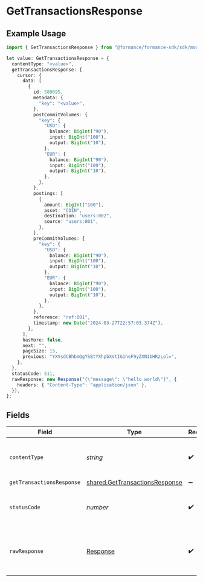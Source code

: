 # GetTransactionsResponse

## Example Usage

```typescript
import { GetTransactionsResponse } from "@formance/formance-sdk/sdk/models/operations";

let value: GetTransactionsResponse = {
  contentType: "<value>",
  getTransactionsResponse: {
    cursor: {
      data: [
        {
          id: 589695,
          metadata: {
            "key": "<value>",
          },
          postCommitVolumes: {
            "key": {
              "USD": {
                balance: BigInt("90"),
                input: BigInt("100"),
                output: BigInt("10"),
              },
              "EUR": {
                balance: BigInt("90"),
                input: BigInt("100"),
                output: BigInt("10"),
              },
            },
          },
          postings: [
            {
              amount: BigInt("100"),
              asset: "COIN",
              destination: "users:002",
              source: "users:001",
            },
          ],
          preCommitVolumes: {
            "key": {
              "USD": {
                balance: BigInt("90"),
                input: BigInt("100"),
                output: BigInt("10"),
              },
              "EUR": {
                balance: BigInt("90"),
                input: BigInt("100"),
                output: BigInt("10"),
              },
            },
          },
          reference: "ref:001",
          timestamp: new Date("2024-03-27T22:57:03.374Z"),
        },
      ],
      hasMore: false,
      next: "",
      pageSize: 15,
      previous: "YXVsdCBhbmQgYSBtYXhpbXVtIG1heF9yZXN1bHRzLol=",
    },
  },
  statusCode: 511,
  rawResponse: new Response("{\"message\": \"hello world\"}", {
    headers: { "Content-Type": "application/json" },
  }),
};
```

## Fields

| Field                                                                                   | Type                                                                                    | Required                                                                                | Description                                                                             |
| --------------------------------------------------------------------------------------- | --------------------------------------------------------------------------------------- | --------------------------------------------------------------------------------------- | --------------------------------------------------------------------------------------- |
| `contentType`                                                                           | *string*                                                                                | :heavy_check_mark:                                                                      | HTTP response content type for this operation                                           |
| `getTransactionsResponse`                                                               | [shared.GetTransactionsResponse](../../../sdk/models/shared/gettransactionsresponse.md) | :heavy_minus_sign:                                                                      | OK                                                                                      |
| `statusCode`                                                                            | *number*                                                                                | :heavy_check_mark:                                                                      | HTTP response status code for this operation                                            |
| `rawResponse`                                                                           | [Response](https://developer.mozilla.org/en-US/docs/Web/API/Response)                   | :heavy_check_mark:                                                                      | Raw HTTP response; suitable for custom response parsing                                 |